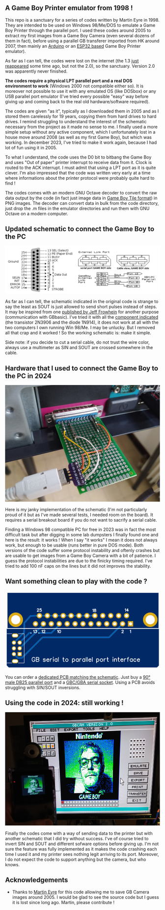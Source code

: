 ## A Game Boy Printer emulator from 1998 !

This repo is a sanctuary for a series of codes written by Martin Eyre in 1998. They are intended to be used on Windows 98/Me/DOS to emulate a Game Boy Printer through the parallel port. I used these codes around 2005 to extract my first images from a Game Boy Camera (even several dozens of them in fact), before using a parallel GB transferer imported from HK around 2007, then mainly an [Arduino](https://github.com/mofosyne/arduino-gameboy-printer-emulator) or an [ESP32 based](https://github.com/zenaro147/NeoGB-Printer) Game Boy Printer emulator). 

As far as I can tell, the codes were lost on the internet (the 1.3 [just reappeared](https://www.gamebrew.org/wiki/Gameboy_Printer_Emulator_GB) some time ago, but not the 2.0), so the sanctuary. Version 2.0 was apparently never finished.

**The codes require a physical LPT parallel port and a real DOS environment to work** (Windows 2000 not compatible either so). It is moreover not possible to use it with any emulated OS (like DOSbox) or any USB parallel port emulator (I've tried every possible "easy" way before giving up and coming back to the real old hardware/software required).

The codes are given "as it", typically as I downloaded them in 2005 and as I stored them carelessly for 19 years, copying them from hard drives to hard drives. I remind struggling to understand the interest of the schematic necessary from the project as it made no sense to me. I finally used a more simple setup without any active component, which I unfortunately lost in a house move around 2008 (as well as my first Game Boy), but which was working. In december 2023, I've tried to make it work again, because I had lot of fun using it in 2005.

To what I understand, the code uses the D0 bit to bitbang the Game Boy and uses "Out of paper" printer interrupt to receive data from it. Clock is routed to the ACK interrupt. I must admit that using a LPT port as it is quite clever. I'm also impressed that the code was written very early at a time where informations about the printer protocol were probably quite hard to find !

The codes comes with an modern GNU Octave decoder to convert the raw data output by the code (in fact just image data in [Game Boy Tile format](https://www.huderlem.com/demos/gameboy2bpp.html)) in PNG images. The decoder can convert data in bulk from the code directory, just drop the .m files in the emulator directories and run them with GNU Octave on a modern computer.

## Updated schematic to connect the Game Boy to the PC

![Hardware](Pictures/Pinout_2024.png)

As far as I can tell, the schematic indicated in the original code is strange to say the least as SOUT is just allowed to send short pulses instead of steps. It may be inspired from one [published by Jeff Frowhein](https://www.devrs.com/gb/files/hardware.html) for another purpose (communication with GBbasic). I've tried it with all the [component indicated](https://www.devrs.com/gb/files/gb2pp7.gif) (the transistor 2N3906 and the diode 1N914), it does not work at all with the two computers I own running Win 98/Me. I may be unlucky. But I removed all that crap and it worked ! So the working schematic is: make it simple.

Side note: if you decide to cut a serial cable, do not trust the wire color, always use a multimeter as SIN and SOUT are crossed somewhere in the cable.

## Hardware that I used to connect the Game Boy to the PC in 2024

![Hardware](Pictures/Hardware.png)

Here is my janky implementation of the schematic (I'm not particularly proud of it but as I've made several tests, I needed room on the board). It requires a serial breakout board if you do not want to sacrify a serial cable.

Finding a Windows 98 compatible PC for free in 2023 was in fact the most difficult task but after digging in some lab dumpsters I finally found one and here is the result: it works ! When I say "it works" I mean it does not always work, but enough to be usable (runs better in pure DOS mode). Both versions of the code suffer some protocol instability and oftenly crashes but are usable to get images from a Game Boy Camera with a bit of patience. I guess the protocol instabilities are due to the finicky timing required. I've tried to add 100 nF caps on the lines but it did not improves the stability.

## Want something clean to play with the code ?

![Hardware](PCB/PCB.png)

You can order a [dedicated PCB matching the schematic](/PCB). Just buy a [90° male DB25 parallel port](https://fr.aliexpress.com/item/1005006186899118.html) and a [GBC/GBA serial socket](https://fr.aliexpress.com/item/1005006358075502.html). Using a PCB avoids struggling with SIN/SOUT inversions.

## Using the code in 2024: still working !

![Hardware](Pictures/Results.png)

Finally the codes come with a way of sending data to the printer but with another schematic that I did try without success. I've of course tried to invert SIN and SOUT and different sofware options before giving up. I'm not sure the feature was fully implemented as it makes the code crashing each time I used it and my printer sees nothing legit arriving to its port. Moreover, I do not expect the code to support anything but the camera, but who knows.

## Acknowledgements

- Thanks to [Martin Eyre](https://web.archive.org/web/20000915214526/http://skyscraper.fortunecity.com/macro/730/) for this code allowing me to save GB Camera images around 2005. I would be glad to see the source code but I guess it is lost since long ago. Martin, please contribute !
